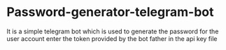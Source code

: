 # Password-generator-telegram-bot
It is a simple telegram bot which is used to generate the password for the user account enter the token provided by the bot father in the api key file
